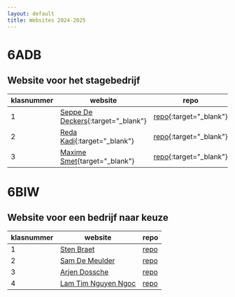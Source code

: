 ```yaml
---
layout: default
title: Websites 2024-2025
---
```


# 6ADB
## Website voor het stagebedrijf

| klasnummer | website | repo |
|---|---|---|
| 1 | [Seppe De Deckers](){:target="_blank"} | [repo](){:target="_blank"} | 
| 2 | [Reda Kadi](){:target="_blank"} | [repo](){:target="_blank"} | 
| 3 | [Maxime Smet](https://maximes-immalle.github.io/EigenWebSiteStage/){target="_blank"} | [repo](){:target="_blank"} |

# 6BIW
## Website voor een bedrijf naar keuze

| klasnummer | website | repo |
|---|---|---|
| 1 | [Sten Braet](https://stenb-immalle.github.io/WebsiteBedrijf/) | [repo]() | 
| 2 | [Sam De Meulder](https://samdm-immalle.github.io/WebsiteQube/) | [repo]() | 
| 3 | [Arjen Dossche]() | [repo]() |
| 4 | [Lam Tim Nguyen Ngoc](https://lamtimnn-immalle.github.io/siteGIT/) | [repo]() |
